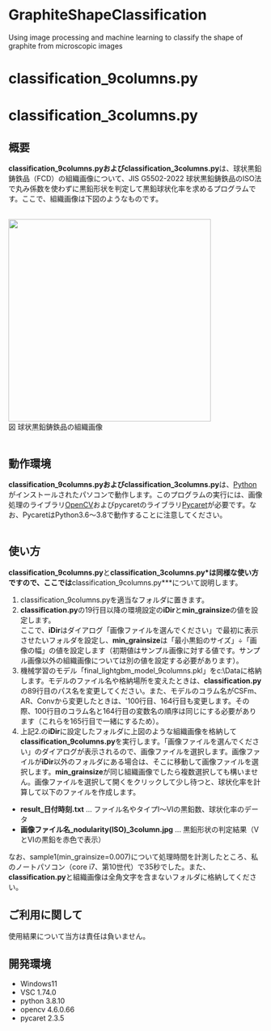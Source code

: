 # GraphiteShapeClassification
 Using image processing and machine learning to classify the shape of graphite from microscopic images

# classification_9columns.py
# classification_3columns.py

## 概要

**classification_9columns.pyおよびclassification_3columns.py**は、球状黒鉛鋳鉄品（FCD）の組織画像について、JIS G5502-2022 球状黒鉛鋳鉄品のISO法で丸み係数を使わずに黒鉛形状を判定して黒鉛球状化率を求めるプログラムです。ここで、組織画像は下図のようなものです。
<br><br>

<img src="https://user-images.githubusercontent.com/91704559/202900113-c0a879b3-b298-4bd7-a2df-a03c2ddf4c07.jpg" width=400>
<br>
図 球状黒鉛鋳鉄品の組織画像
<br><br>

## 動作環境

**classification_9columns.pyおよびclassification_3columns.py**は、[Python](https://www.python.jp/)がインストールされたパソコンで動作します。このプログラムの実行には、画像処理のライブラリ[OpenCV](https://opencv.org/)およびpycaretのライブラリ[Pycaret](https://pycaret.org/)が必要です。なお、PycaretはPython3.6～3.8で動作することに注意してください。
<br><br>

## 使い方

**classification_9columns.py**と**classification_3columns.py*は同様な使い方ですので、ここでは**classification_9columns.py***について説明します。

1. classification_9columns.pyを適当なフォルダに置きます。
2. **classification.py**の19行目以降の環境設定の**iDir**と**min_grainsize**の値を設定します。<br>
ここで、**iDir**はダイアログ「画像ファイルを選んでください」で最初に表示させたいフォルダを設定し、**min_grainsize**は「最小黒鉛のサイズ」÷「画像の幅」の値を設定します（初期値はサンプル画像に対する値です。サンプル画像以外の組織画像については別の値を設定する必要があります）。
3. 機械学習のモデル「final_lightgbm_model_9columns.pkl」をc:\Dataに格納します。モデルのファイル名や格納場所を変えたときは、**classification.py**の89行目のパス名を変更してください。また、モデルのコラム名がCSFm、AR、Convから変更したときは、'100行目、164行目も変更します。その際、100行目のコラム名と164行目の変数名の順序は同じにする必要があります（これらを165行目で一緒にするため）。
4. 上記2.の**iDir**に設定したフォルダに上図のような組織画像を格納して**classification_9columns.py**を実行します。「画像ファイルを選んでください」のダイアログが表示されるので、画像ファイルを選択します。画像ファイルが**iDir**以外のフォルダにある場合は、そこに移動して画像ファイルを選択します。**min_grainsize**が同じ組織画像でしたら複数選択しても構いません。画像ファイルを選択して開くをクリックして少し待つと、球状化率を計算して以下のファイルを作成します。

- **result_日付時刻.txt** ... ファイル名やタイプⅠ～Ⅵの黒鉛数、球状化率のデータ
- **画像ファイル名_nodularity(ISO)_3column.jpg** ... 黒鉛形状の判定結果（ⅤとⅥの黒鉛を赤色で表示）

なお、sample1(min_grainsize=0.007)について処理時間を計測したところ、私のノートパソコン（core i7、第10世代）で35秒でした。また、**classification.py**と組織画像は全角文字を含まないフォルダに格納してください。

## ご利用に関して

使用結果について当方は責任は負いません。

## 開発環境
- Windows11
- VSC 1.74.0
- python 3.8.10
- opencv 4.6.0.66
- pycaret 2.3.5
